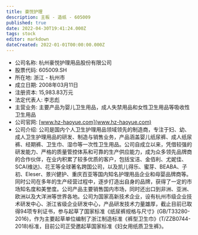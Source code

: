 ```yaml
---
title: 豪悦护理
description: 主板 - 造纸 - 605009
published: true
date: 2022-04-30T19:41:24.000Z
tags: stock
editor: markdown
dateCreated: 2022-01-01T00:00:00.000Z
---
```


- 公司名称: 杭州豪悦护理用品股份有限公司
- 股票代码: 605009.SH
- 所在地: 浙江 - 杭州市
- 成立日期: 2008年03月11日
- 注册资本: 15,983.83万元
- 法定代表人: 李志彪
- 主营业务: 主要产品为婴儿卫生用品，成人失禁用品和女性卫生用品等吸收性卫生用品
- 公司官网: [www.hz-haoyue.com](www.hz-haoyue.com)
- 公司介绍: 公司是国内个人卫生护理用品领域领先的制造商，专注于妇、幼、成人卫生护理用品的研发、制造与销售业务，产品涵盖婴儿纸尿裤、成人纸尿裤、经期裤、卫生巾、湿巾等一次性卫生用品。公司自成立以来，凭借较强的研发能力、严格的质量管控体系和可靠的生产供应能力，成为众多领先品牌商的合作伙伴，在业内积累了较多优质的客户，包括宝洁、金佰利、尤妮佳、SCA(维达)、花王等全球著名跨国公司，以及凯儿得乐、蜜芽、BEABA、子初、Eleser、景兴健护、重庆百亚等国内知名护理用品企业和母婴品牌商等。同时公司在多年的生产经营过程中，逐步打造出自身的品牌，获得了一定的市场知名度和美誉度。公司产品主要销售国内市场，同时还出口到非洲、亚洲、欧洲以及大洋洲等世界各地。公司为国家高新技术企业，设有杭州市级企业技术研发中心、浙江省级企业研发中心，产品研发技术力量雄厚，截止目前已取得94项专利证书，参与起草了国家标准《纸尿裤规格与尺寸》(GB/T33280-2016)，作为主要起草单位编制了浙江制造标准《裤型卫生巾》(T/ZZB0744-2018)标准，目前公司正受邀起草国家标准《妇女用纸质卫生裤》。


